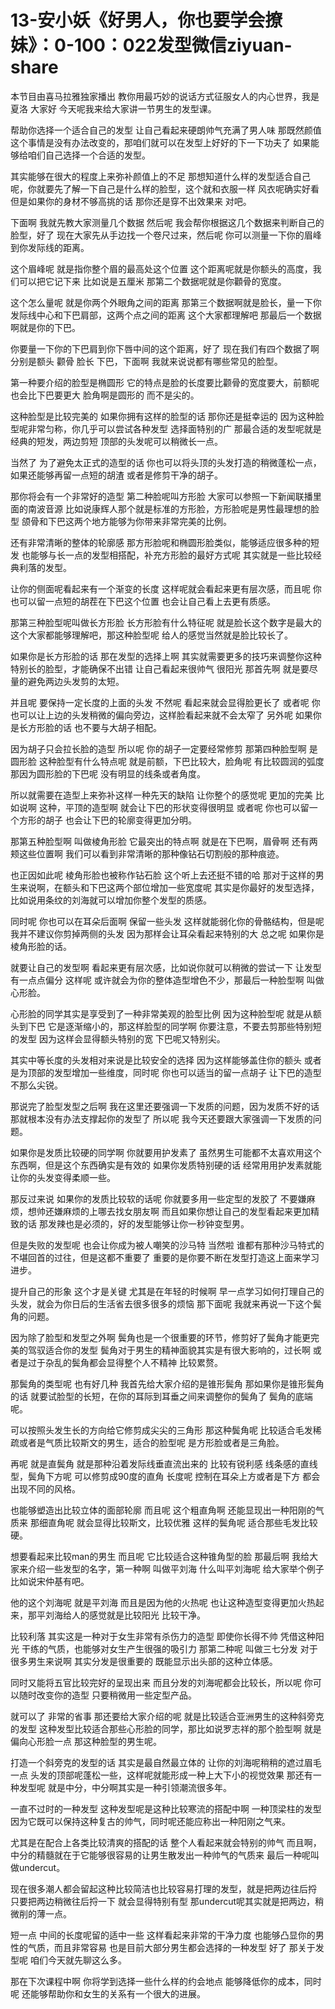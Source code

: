 # 13-安小妖《好男人，你也要学会撩妹》：0-100：022发型微信ziyuan-share

本节目由喜马拉雅独家播出 教你用最巧妙的说话方式征服女人的内心世界，我是夏洛 大家好 今天呢我来给大家讲一节男生的发型课。

帮助你选择一个适合自己的发型 让自己看起来硬朗帅气充满了男人味 那既然颜值这个事情是没有办法改变的，那咱们就可以在发型上好好的下一下功夫了 如果能够给咱们自己选择一个合适的发型。

其实能够在很大的程度上来弥补颜值上的不足 那想知道什么样的发型适合自己呢，你就要先了解一下自己是什么样的脸型，这个就和衣服一样 风衣呢确实好看 但是如果你的身材不够高挑的话 那你还是穿不出效果来 对吧。

下面啊 我就先教大家测量几个数据 然后呢 我会帮你根据这几个数据来判断自己的脸型，好了 现在大家先从手边找一个卷尺过来，然后呢 你可以测量一下你的眉峰到你发际线的距离。

这个眉峰呢 就是指你整个眉的最高处这个位置 这个距离呢就是你额头的高度，我们可以把它记下来 比如说是五厘米 那第二个数据呢就是你顴骨的宽度。

这个怎么量呢 就是你两个外眼角之间的距离 那第三个数据啊就是脸长，量一下你发际线中心和下巴肩部，这两个点之间的距离 这个大家都理解吧 那最后一个数据啊就是你的下巴。

你要量一下你的下巴肩到你下唇中间的这个距离，好了 现在我们有四个数据了啊 分别是额头 颧骨 脸长 下巴，下面啊 我就来说说都有哪些常见的脸型。

第一种要介绍的脸型是椭圆形 它的特点是脸的长度要比颧骨的宽度要大，前额呢 也会比下巴要更大 脸角啊是圆形的 而不是尖的。

这种脸型是比较完美的 如果你拥有这样的脸型的话 那你还是挺幸运的 因为这种脸型呢非常匀称，你几乎可以尝试各种发型 选择面特别的广 那最合适的发型呢就是经典的短发，两边剪短 顶部的头发呢可以稍微长一点。

当然了 为了避免太正式的造型的话 你也可以将头顶的头发打造的稍微蓬松一点，如果还能够再留一点短的胡渣 或者是修剪干净的胡子。

那你将会有一个非常好的造型 第二种脸呢叫方形脸 大家可以参照一下新闻联播里面的南波音源 比如说康辉人那个就是标准的方形脸，方形脸呢是男性最理想的脸型 颌骨和下巴这两个地方能够为你带来非常完美的比例。

还有非常清晰的整体的轮廓感 那方形脸呢和椭圆形脸类似，能够适应很多种的短发 也能够与长一点的发型相搭配，补充方形脸的最好方式呢 其实就是一些比较经典利落的发型。

让你的侧面呢看起来有一个渐变的长度 这样呢就会看起来更有层次感，而且呢 你也可以留一点短的胡茬在下巴这个位置 也会让自己看上去更有质感。

那第三种脸型呢叫做长方形脸 长方形脸有什么特征呢 就是脸长这个数字是最大的 这个大家都能够理解吧，那这种脸型呢 给人的感觉当然就是脸比较长了。

如果你是长方形脸的话 那在发型的选择上啊 其实就需要更多的技巧来调整你这种特别长的脸型，才能确保不出错 让自己看起来很帅气 很阳光 那首先啊 就是要尽量的避免两边头发剪的太短。

并且呢 要保持一定长度的上面的头发 不然呢 看起来就会显得脸更长了 或者呢 你也可以让上边的头发稍微的偏向旁边，这样脸看起来就不会太窄了 另外呢 如果你是长方形脸的话 也不要与大胡子相配。

因为胡子只会拉长脸的造型 所以呢 你的胡子一定要经常修剪 那第四种脸型啊 是圆形脸 这种脸型有什么特点呢 就是前额，下巴比较大，脸角呢 有比较圆润的弧度 那因为圆形脸的下巴呢 没有明显的线条或者角度。

所以就需要在造型上来弥补这样一种先天的缺陷 让你整个的感觉呢 更加的完美 比如说啊 这种，平顶的造型啊 就会让下巴的形状变得很明显 或者呢 你也可以留一个方形的胡子 也会让下巴的轮廓变得更加分明。

那第五种脸型啊 叫做棱角形脸 它最突出的特点啊 就是在下巴啊，眉骨啊 还有两颊这些位置啊 我们可以看到非常清晰的那种像钻石切割般的那种痕迹。

也正因如此呢 棱角形脸也被称作钻石脸 这个听上去还挺不错的哈 那对于这样的男生来说啊，在额头和下巴这两个部位增加一些宽度呢 其实是你最好的发型选择，比如说用条纹的刘海就可以增加你整个发型的质感。

同时呢 你也可以在耳朵后面啊 保留一些头发 这样就能弱化你的骨骼结构，但是呢 我并不建议你剪掉两侧的头发 因为那样会让耳朵看起来特别的大 总之呢 如果你是棱角形脸的话。

就要让自己的发型啊 看起来更有层次感，比如说你就可以稍微的尝试一下 让发型有一点点偏分 这样呢 或许就会为你的整体造型增色不少，那最后一种脸型啊 叫做心形脸。

心形脸的同学其实是享受到了一种非常美观的脸型比例 因为这种脸型呢 就是从额头到下巴 它是逐渐缩小的，那这样脸型的同学啊 你要注意，不要去剪那些特别短的发型 因为这样会显得额头特别的宽 下巴呢又特别尖。

其实中等长度的头发相对来说是比较安全的选择 因为这样能够盖住你的额头 或者是为顶部的发型增加一些维度，同时呢 你也可以适当的留一点胡子 让下巴的造型不那么尖锐。

那说完了脸型发型之后啊 我在这里还要强调一下发质的问题，因为发质不好的话 那就根本没有办法支撑起你的发型了 所以呢 我今天还要跟大家强调一下发质的问题。

如果你是发质比较硬的同学啊 你就要用护发素了 虽然男生可能都不太喜欢用这个东西啊，但是这个东西确实是有效的 如果你发质特别硬的话 经常用用护发素就能让你的头发变得柔顺一些。

那反过来说 如果你的发质比较软的话呢 你就要多用一些定型的发胶了 不要嫌麻烦，想帅还嫌麻烦的上哪去找女朋友啊 而且如果你想让自己的发型看起来更加精致的话 那发辣也是必须的，好的发型能够让你一秒钟变型男。

但是失败的发型呢 也会让你成为被人嘲笑的沙马特 当然啦 谁都有那种沙马特式的不堪回首的过往，但是这都不重要了 重要的是你要不断在发型打造这上面来学习 进步。

提升自己的形象 这个才是关键 尤其是在年轻的时候啊 早一点学习如何打理自己的头发，就会为你日后的生活省去很多很多的烦恼 那下面呢 我就来再说一下这个鬓角的问题。

因为除了脸型和发型之外啊 鬓角也是一个很重要的环节，修剪好了鬓角才能更完美的驾驭适合你的发型 鬓角对于男生的精神面貌其实是有很大影响的，过长啊 或者是过于杂乱的鬓角都会显得整个人不精神 比较累赘。

那鬓角的类型呢 也有好几种 我首先给大家介绍的是锥形鬓角 那如果你是锥形鬓角的话 就要试脸型的长短，在你的耳际到耳垂之间来调整你的鬓角了 鬓角的底端呢。

可以按照头发生长的方向给它修剪成尖尖的三角形 那这种鬓角呢 比较适合毛发稀疏或者是气质比较斯文的男生，适合的脸型呢 是方形脸或者是三角脸。

再呢 就是直鬓角 就是那种沿着发际线垂直流出来的 比较有锐利感 线条感的直线型，鬓角下方呢 可以修剪成90度的直角 长度呢 控制在耳朵上方或者是下方 都会出现不同的风格。

也能够塑造出比较立体的面部轮廓 而且呢 这个粗直角啊 还能显现出一种阳刚的气质来 那细直角呢 就会显得比较斯文，比较优雅 这样的鬓角呢 适合那些毛发比较硬。

想要看起来比较man的男生 而且呢 它比较适合这种锥角型的脸 那最后啊 我给大家来介绍一些发型的名字，第一种啊 叫做平刘海 什么叫平刘海呢 给大家举个例子 比如说宋仲基有吧。

他的这个刘海呢 就是平刘海 而且是因为他的火热呢 也让这种造型变得更加火热起来，那平刘海给人的感觉就是比较阳光 比较干净。

比较利落 其实这是一种对于女生非常有杀伤力的造型 即使你长得不帅 凭借这种阳光 干练的气质，也能够对女生产生很强的吸引力 那第二种呢 叫做三七分发 对于很多男生来说啊 其实分发是很重要的 既能显示出头部的这种立体感。

同时又能将五官比较完好的呈现出来 而且分发的刘海呢都会比较长，所以呢 你可以随时改变你的造型 只要稍微用一些定型产品。

就可以了 非常的省事 那还要给大家介绍的呢 就是比较适合亚洲男生的这种斜旁克的发型 这种发型比较适合那些心形脸的同学，那比如说罗志祥的那个脸型啊 就是偏向心形脸一点 那这种脸型的男生呢。

打造一个斜旁克的发型的话 其实是最自然最立体的 让你的刘海呢稍稍的遮过眉毛一点 头发的顶部呢蓬松一些，这样呢就能形成一种上大下小的视觉效果 那还有一种发型呢 就是中分，中分啊其实是一种引领潮流很多年。

一直不过时的一种发型 这种发型呢是这种比较寒流的搭配中啊 一种顶梁柱的发型 因为它既可以保持这种复古的帅气，同时呢还能应称出一种阳刚之气来。

尤其是在配合上各类比较清爽的搭配的话 整个人看起来就会特别的帅气 而且啊，中分的精髓就在于它能够很容易的让男生散发出一种帅气的气质来 最后一种呢叫做undercut。

现在很多潮人都会留起这种比较简洁也比较容易打理的发型，就是把两边往后捋 只要把两边稍微往后捋一下 就会显得特别有型 那undercut呢其实就是把两边，稍微削的薄一点。

短一点 中间的长度呢留的适中一些 这样看起来非常的干净力度 也能够凸显你的男性的气质，而且非常容易 也是目前大部分男生都会选择的一种发型 好了 那关于发型呢 咱们今天就先聊这么多。

那在下次课程中啊 你将学到选择一些什么样的约会地点 能够降低你的成本，同时呢 还能够帮助你和女生的关系有一个很大的进展。

